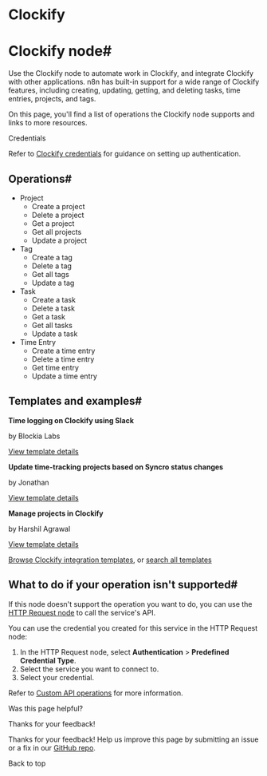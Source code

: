 # Clockify

[ ](https://github.com/n8n-io/n8n-docs/edit/main/docs/integrations/builtin/app-nodes/n8n-nodes-base.clockify.md "Edit this page")

# Clockify node#

Use the Clockify node to automate work in Clockify, and integrate Clockify with other applications. n8n has built-in support for a wide range of Clockify features, including creating, updating, getting, and deleting tasks, time entries, projects, and tags.

On this page, you'll find a list of operations the Clockify node supports and links to more resources.

Credentials

Refer to [Clockify credentials](../../credentials/clockify/) for guidance on setting up authentication. 

## Operations#

  * Project
    * Create a project
    * Delete a project
    * Get a project
    * Get all projects
    * Update a project
  * Tag
    * Create a tag
    * Delete a tag
    * Get all tags
    * Update a tag
  * Task
    * Create a task
    * Delete a task
    * Get a task
    * Get all tasks
    * Update a task
  * Time Entry
    * Create a time entry
    * Delete a time entry
    * Get time entry
    * Update a time entry



## Templates and examples#

**Time logging on Clockify using Slack**

by Blockia Labs

[View template details](https://n8n.io/workflows/2604-time-logging-on-clockify-using-slack/)

**Update time-tracking projects based on Syncro status changes**

by Jonathan

[View template details](https://n8n.io/workflows/1492-update-time-tracking-projects-based-on-syncro-status-changes/)

**Manage projects in Clockify**

by Harshil Agrawal

[View template details](https://n8n.io/workflows/701-manage-projects-in-clockify/)

[Browse Clockify integration templates](https://n8n.io/integrations/clockify/), or [search all templates](https://n8n.io/workflows/)

## What to do if your operation isn't supported#

If this node doesn't support the operation you want to do, you can use the [HTTP Request node](../../core-nodes/n8n-nodes-base.httprequest/) to call the service's API.

You can use the credential you created for this service in the HTTP Request node: 

  1. In the HTTP Request node, select **Authentication** > **Predefined Credential Type**.
  2. Select the service you want to connect to.
  3. Select your credential.



Refer to [Custom API operations](../../../custom-operations/) for more information.

Was this page helpful? 

Thanks for your feedback! 

Thanks for your feedback! Help us improve this page by submitting an issue or a fix in our [GitHub repo](https://github.com/n8n-io/n8n-docs). 

Back to top 
